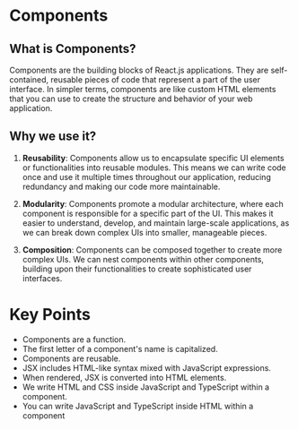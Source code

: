 # Components

## What is Components?

Components are the building blocks of React.js applications. They are self-contained, reusable pieces of code that represent a part of the user interface. In simpler terms, components are like custom HTML elements that you can use to create the structure and behavior of your web application.

## Why we use it?

1. **Reusability**: Components allow us to encapsulate specific UI elements or functionalities into reusable modules. This means we can write code once and use it multiple times throughout our application, reducing redundancy and making our code more maintainable.

2. **Modularity**: Components promote a modular architecture, where each component is responsible for a specific part of the UI. This makes it easier to understand, develop, and maintain large-scale applications, as we can break down complex UIs into smaller, manageable pieces.

3. **Composition**: Components can be composed together to create more complex UIs. We can nest components within other components, building upon their functionalities to create sophisticated user interfaces.

# Key Points

- Components are a function.
- The first letter of a component's name is capitalized.
- Components are reusable.
- JSX includes HTML-like syntax mixed with JavaScript expressions.
- When rendered, JSX is converted into HTML elements.
- We write HTML and CSS inside JavaScript and TypeScript within a component.
- You can write JavaScript and TypeScript inside HTML within a component
